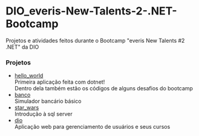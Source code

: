 # DIO_everis-New-Talents-2-.NET-Bootcamp
Projetos e atividades feitos durante o Bootcamp "everis New Talents #2 .NET" da DIO

### Projetos
- [hello_world](https://github.com/CinthiaNagahama/DIO_everis-New-Talents-2-.NET-Bootcamp/tree/main/hello_world) <br>
  Primeira aplicação feita com dotnet!<br>
  Dentro dela também estão os códigos de alguns desafios do bootcamp
- [banco](https://github.com/CinthiaNagahama/DIO_everis-New-Talents-2-.NET-Bootcamp/tree/main/banco) <br>
  Simulador bancário básico
- [star_wars](https://github.com/CinthiaNagahama/DIO_everis-New-Talents-2-.NET-Bootcamp/tree/main/star_wars) <br>
  Introdução à sql server
- [dio](https://github.com/CinthiaNagahama/DIO_everis-New-Talents-2-.NET-Bootcamp/tree/main/dio) <br>
  Aplicação web para gerenciamento de usuários e seus cursos
